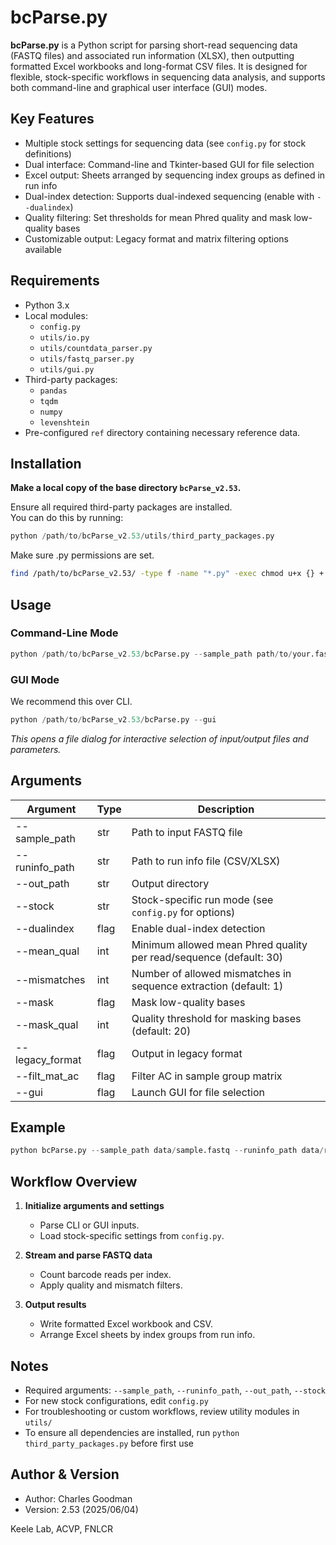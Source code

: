 # bcParse.py

**bcParse.py** is a Python script for parsing short-read sequencing data (FASTQ files) and associated run information (XLSX), then outputting formatted Excel workbooks and long-format CSV files. It is designed for flexible, stock-specific workflows in sequencing data analysis, and supports both command-line and graphical user interface (GUI) modes.

## Key Features

- Multiple stock settings for sequencing data (see `config.py` for stock definitions)
- Dual interface: Command-line and Tkinter-based GUI for file selection
- Excel output: Sheets arranged by sequencing index groups as defined in run info
- Dual-index detection: Supports dual-indexed sequencing (enable with `--dualindex`)
- Quality filtering: Set thresholds for mean Phred quality and mask low-quality bases
- Customizable output: Legacy format and matrix filtering options available

## Requirements

- Python 3.x
- Local modules:
  - `config.py`
  - `utils/io.py`
  - `utils/countdata_parser.py`
  - `utils/fastq_parser.py`
  - `utils/gui.py`
- Third-party packages:
  - `pandas`
  - `tqdm`
  - `numpy`
  - `levenshtein`
- Pre-configured `ref` directory containing necessary reference data.

## Installation

**Make a local copy of the base directory `bcParse_v2.53`.**

Ensure all required third-party packages are installed.  
You can do this by running:

```python
python /path/to/bcParse_v2.53/utils/third_party_packages.py
```

Make sure .py permissions are set.

```bash
find /path/to/bcParse_v2.53/ -type f -name "*.py" -exec chmod u+x {} +
```

## Usage

### Command-Line Mode

```python
python /path/to/bcParse_v2.53/bcParse.py --sample_path path/to/your.fastq --runinfo_path path/to/runinfo.xlsx --out_path path/to/output --stock 239M --dualindex
```

### GUI Mode

We recommend this over CLI. 

```python
python /path/to/bcParse_v2.53/bcParse.py --gui
```

*This opens a file dialog for interactive selection of input/output files and parameters.*

## Arguments

| Argument           | Type    | Description                                                                                 |
|--------------------|---------|---------------------------------------------------------------------------------------------|
| --sample_path      | str     | Path to input FASTQ file                                                                    |
| --runinfo_path     | str     | Path to run info file (CSV/XLSX)                                                            |
| --out_path         | str     | Output directory                                                                            |
| --stock            | str     | Stock-specific run mode (see `config.py` for options)                                       |
| --dualindex        | flag    | Enable dual-index detection                                                                 |
| --mean_qual        | int     | Minimum allowed mean Phred quality per read/sequence (default: 30)                          |
| --mismatches       | int     | Number of allowed mismatches in sequence extraction (default: 1)                            |
| --mask             | flag    | Mask low-quality bases                                                                      |
| --mask_qual        | int     | Quality threshold for masking bases (default: 20)                                           |
| --legacy_format    | flag    | Output in legacy format                                                                     |
| --filt_mat_ac      | flag    | Filter AC in sample group matrix                                                            |
| --gui              | flag    | Launch GUI for file selection                                                               |

## Example

```python
python bcParse.py --sample_path data/sample.fastq --runinfo_path data/runinfo.xlsx --out_path results/ --stock 239M --mean_qual 35 --mismatches 2 --dualindex
```


## Workflow Overview

1. **Initialize arguments and settings**  
   - Parse CLI or GUI inputs.
   - Load stock-specific settings from `config.py`.

2. **Stream and parse FASTQ data**  
   - Count barcode reads per index.
   - Apply quality and mismatch filters.

3. **Output results**  
   - Write formatted Excel workbook and CSV.
   - Arrange Excel sheets by index groups from run info.

## Notes

- Required arguments: `--sample_path`, `--runinfo_path`, `--out_path`, `--stock`
- For new stock configurations, edit `config.py`
- For troubleshooting or custom workflows, review utility modules in `utils/`
- To ensure all dependencies are installed, run `python third_party_packages.py` before first use

## Author & Version

- Author: Charles Goodman
- Version: 2.53 (2025/06/04)

Keele Lab, ACVP, FNLCR
